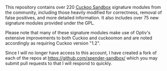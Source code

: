 This repository contains over 220 [Cuckoo Sandbox](http://www.cuckoosandbox.org) signature modules from the community, including
those heavily modified for correctness, removal of false positives,
and more detailed information.  It also includes over 75 new signature modules provided under the GPL.

Please note that many of these signature modules make use of Optiv's extensive
improvements to both Cuckoo and cuckoomon and are noted accordingly as requiring
Cuckoo version "1.2".

Since I will no longer have access to this account, I have created a fork of each of the repos at https://github.com/spender-sandbox/ which you may
submit pull requests to that I will respond to quickly.
